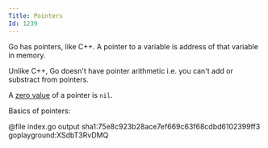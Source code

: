 ```yaml
---
Title: Pointers
Id: 1239
---
```

Go has pointers, like C++. A pointer to a variable is address of that variable in memory.

Unlike C++, Go doesn't have pointer arithmetic i.e. you can't add or substract from pointers.

A [zero value](a-6069) of a pointer is `nil`.

Basics of pointers:

@file index.go output sha1:75e8c923b28ace7ef669c63f68cdbd6102399ff3 goplayground:XSdbT3RvDMQ
